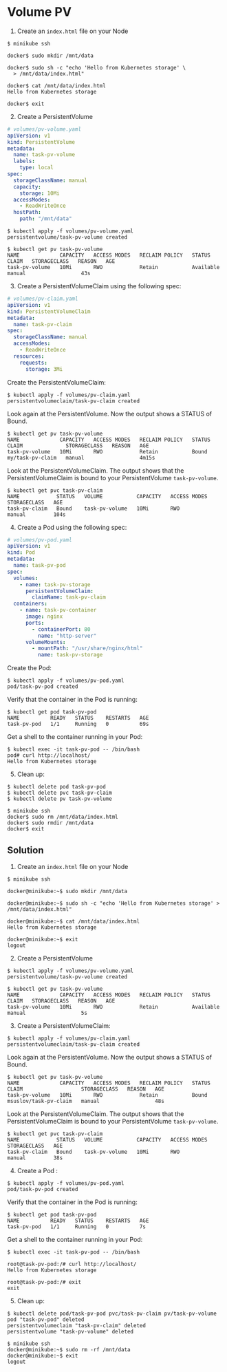 
# Volume PV

1. Create an `index.html` file on your Node

```console
$ minikube ssh

docker$ sudo mkdir /mnt/data

docker$ sudo sh -c "echo 'Hello from Kubernetes storage' \
  > /mnt/data/index.html"

docker$ cat /mnt/data/index.html
Hello from Kubernetes storage

docker$ exit
```

2. Create a PersistentVolume

```yaml
# volumes/pv-volume.yaml
apiVersion: v1
kind: PersistentVolume
metadata:
  name: task-pv-volume
  labels:
    type: local
spec:
  storageClassName: manual
  capacity:
    storage: 10Mi
  accessModes:
    - ReadWriteOnce
  hostPath:
    path: "/mnt/data"
```

```console
$ kubectl apply -f volumes/pv-volume.yaml
persistentvolume/task-pv-volume created

$ kubectl get pv task-pv-volume
NAME             CAPACITY   ACCESS MODES   RECLAIM POLICY   STATUS      CLAIM   STORAGECLASS   REASON   AGE
task-pv-volume   10Mi       RWO            Retain           Available           manual                  43s
```

3. Create a PersistentVolumeClaim using the following spec:

```yaml
# volumes/pv-claim.yaml
apiVersion: v1
kind: PersistentVolumeClaim
metadata:
  name: task-pv-claim
spec:
  storageClassName: manual
  accessModes:
    - ReadWriteOnce
  resources:
    requests:
      storage: 3Mi
```

Create the PersistentVolumeClaim:

```console
$ kubectl apply -f volumes/pv-claim.yaml
persistentvolumeclaim/task-pv-claim created
```

Look again at the PersistentVolume. Now the output shows a STATUS of Bound.

```console
$ kubectl get pv task-pv-volume
NAME             CAPACITY   ACCESS MODES   RECLAIM POLICY   STATUS   CLAIM              STORAGECLASS   REASON   AGE
task-pv-volume   10Mi       RWO            Retain           Bound    my/task-pv-claim   manual                  4m15s
```

Look at the PersistentVolumeClaim. The output shows that the PersistentVolumeClaim is bound to your PersistentVolume `task-pv-volume`.

```console
$ kubectl get pvc task-pv-claim
NAME            STATUS   VOLUME           CAPACITY   ACCESS MODES   STORAGECLASS   AGE
task-pv-claim   Bound    task-pv-volume   10Mi       RWO            manual         104s
```

4. Create a Pod using the following spec:

```yaml
# volumes/pv-pod.yaml
apiVersion: v1
kind: Pod
metadata:
  name: task-pv-pod
spec:
  volumes:
    - name: task-pv-storage
      persistentVolumeClaim:
        claimName: task-pv-claim
  containers:
    - name: task-pv-container
      image: nginx
      ports:
        - containerPort: 80
          name: "http-server"
      volumeMounts:
        - mountPath: "/usr/share/nginx/html"
          name: task-pv-storage
```

Create the Pod:

```console
$ kubectl apply -f volumes/pv-pod.yaml
pod/task-pv-pod created
```

Verify that the container in the Pod is running:

```console
$ kubectl get pod task-pv-pod
NAME          READY   STATUS    RESTARTS   AGE
task-pv-pod   1/1     Running   0          69s
```

Get a shell to the container running in your Pod:

```console
$ kubectl exec -it task-pv-pod -- /bin/bash
pod# curl http://localhost/
Hello from Kubernetes storage
```

5. Clean up:

```console
$ kubectl delete pod task-pv-pod
$ kubectl delete pvc task-pv-claim
$ kubectl delete pv task-pv-volume

$ minikube ssh
docker$ sudo rm /mnt/data/index.html
docker$ sudo rmdir /mnt/data
docker$ exit
```

## Solution

1. Create an `index.html` file on your Node

```console
$ minikube ssh

docker@minikube:~$ sudo mkdir /mnt/data

docker@minikube:~$ sudo sh -c "echo 'Hello from Kubernetes storage' > /mnt/data/index.html"

docker@minikube:~$ cat /mnt/data/index.html
Hello from Kubernetes storage

docker@minikube:~$ exit
logout
```

2. Create a PersistentVolume

```console
$ kubectl apply -f volumes/pv-volume.yaml
persistentvolume/task-pv-volume created

$ kubectl get pv task-pv-volume
NAME             CAPACITY   ACCESS MODES   RECLAIM POLICY   STATUS      CLAIM   STORAGECLASS   REASON   AGE
task-pv-volume   10Mi       RWO            Retain           Available           manual                  5s
```

3. Create a PersistentVolumeClaim:

```console
$ kubectl apply -f volumes/pv-claim.yaml
persistentvolumeclaim/task-pv-claim created
```

Look again at the PersistentVolume. Now the output shows a STATUS of Bound.

```console
$ kubectl get pv task-pv-volume
NAME             CAPACITY   ACCESS MODES   RECLAIM POLICY   STATUS   CLAIM                   STORAGECLASS   REASON   AGE
task-pv-volume   10Mi       RWO            Retain           Bound    msuslov/task-pv-claim   manual                  48s
```

Look at the PersistentVolumeClaim. The output shows that the PersistentVolumeClaim is bound to your PersistentVolume `task-pv-volume`.

```console
$ kubectl get pvc task-pv-claim
NAME            STATUS   VOLUME           CAPACITY   ACCESS MODES   STORAGECLASS   AGE
task-pv-claim   Bound    task-pv-volume   10Mi       RWO            manual         38s
```

4. Create a Pod :

```console
$ kubectl apply -f volumes/pv-pod.yaml
pod/task-pv-pod created
```

Verify that the container in the Pod is running:

```console
$ kubectl get pod task-pv-pod
NAME          READY   STATUS    RESTARTS   AGE
task-pv-pod   1/1     Running   0          7s
```

Get a shell to the container running in your Pod:

```console
$ kubectl exec -it task-pv-pod -- /bin/bash

root@task-pv-pod:/# curl http://localhost/
Hello from Kubernetes storage

root@task-pv-pod:/# exit
exit
```

5. Clean up:

```console
$ kubectl delete pod/task-pv-pod pvc/task-pv-claim pv/task-pv-volume
pod "task-pv-pod" deleted
persistentvolumeclaim "task-pv-claim" deleted
persistentvolume "task-pv-volume" deleted

$ minikube ssh
docker@minikube:~$ sudo rm -rf /mnt/data
docker@minikube:~$ exit
logout
```
